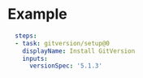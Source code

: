 # Example

```yaml
  steps:
  - task: gitversion/setup@0
    displayName: Install GitVersion
    inputs:
      versionSpec: '5.1.3'
```
